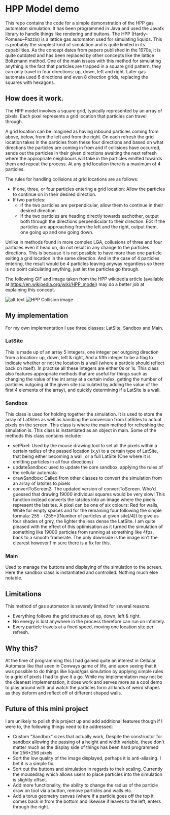 # HPP Model demo
This repo contains the code for a simple demonstration of the HPP gas automaton simulation. It has been programmed in Java and used the Javafx library to handle things like rendering and buttons. 
The HPP (Hardy–Pomeau–Pazzis) is a lattice gas automaton used for simulating liquids. This is probably the simplest kind of simulation and is quite limited in its capabilities. 
As the concept dates from papers published in the 1970s, it is quite outdated and has been replaced by other concepts like the lattice Boltzmann method. One of the main issues with this method for simulating anything is the fact that particles are trapped in a square grid pattern, they can only travel in four directions: up, down, left and right. Later gas automata used 6 directions and even 8 direction grids, replacing the squares with hexagons.

## How does it work.
The HPP model involves a square grid, typically represented by an array of pixels. Each pixel represents a grid location that particles can travel through.

A grid location can be imagined as having inbound particles coming from above, below, from the left and from the right. On each refresh the grid location takes in the particles from these four directions and based on what directions the particles are coming in from and if collisions have occurred, sends out the particles in their given directions awaiting the next refresh where the appropriate neighbours will take in the particles emitted towards them and repeat the process. At any grid location there is a maximum of 4 particles.

The rules for handling collisions at grid locations are as follows:
- If one, three, or four particles entering a grid location: Allow the particles to continue on in their desired direction.
- If two particles:
  - If the two particles are perpendicular, allow them to continue in their desired direction
  - If the two particles are heading directly towards eachother, output both through the directions perpendicular to their direction. EG: If the particles are approaching from the left and the right, output them, one going up and one going down.

Unlike in methods found in more complex LGA, collusions of three and four particles even if head on, do not result in any change to the particles directions. This is because it is not possible to have more than one particle exiting a grid location in the same direction. And in the case of 4 particles entering, the result would be 4 particles leaving anyway regardless so there is no point calculating anything, just let the particles go through.


The following GIF and image taken from the HPP wikipedia article (available at https://en.wikipedia.org/wiki/HPP_model) may do a better job at explaining this concept.

![alt text](https://en.wikipedia.org/wiki/HPP_model#/media/File:HPP_small.gif)
![HPP Collision image](https://en.wikipedia.org/wiki/HPP_model#/media/File:HppModelExamples.jpg)

## My implementation
For my own implementation I use three classes: LatSite, Sandbox and Main.  
### LatSite
This is made up of an array 5 integers, one integer per outgoing direction from a location: up, down, left & right, And a fifth integer to be a flag to indicate whether or not the location is a wall (where a particle should reflect back on itself). In practise all these integers are either 0s or 1s. This class also features appropriate methods that are useful for things such as changing the value of the int array at a certain index, getting the number of particles outgoing at the given site (calculated by adding the value of the first 4 elements of the array), and quickly determining if a LatSite is a wall.

### Sandbox
This class is used for holding together the simulation. It is used to store the array of LatSites as well as handling the conversion from LatSites to actual pixels on the screen. This class is where the main method for refreshing the simulation is. This class is instantiated as an object in main. 
Some of the methods this class contains include:
- setPixel: Used by the mouse drawing tool to set all the pixels within a certain radius of the passed location (x,y) to a certain type of LatSite, that being either becoming a wall, or a full LatSite (One where it is emitting particles in all four directions)
- updateSandbox: used to update the core sandbox, applying the rules of the cellular automata.
- drawSandbox: Called from other classes to convert the simulation from an array of latsites to pixels
- convertToScreen2: The updated version of convertToScreen. Who'd guessed that drawing 19000 individual squares would be very slow! This function instead converts the latsites into an image where the pixels represent the latsites. A pixel can be one of six colours: Red for walls, White for empty spaces and for the remaining four following the simple formula: 255 - (255*((Number of particles at given site)/4)) to give us four shades of grey, the lighter the less dense the LatSite. I am quite pleased with the effect of this optimisation as it turned the simulation of something like 19000 particles from running at something like 4fps, back to a smooth framerate. The only downside is the image isn't the clearest however I'm sure there is a fix for this.

### Main
Used to manage the buttons and displaying of the simulation to the screen. Here the sandbox class is instantiated and controlled. Nothing much else notable.

## Limitations
This method of gas automaton is severely limited for several reasons.
- Everything follows the grid structure of up, down, left & right.
- No energy is lost anywhere in the process therefore can run on infinitely.
- Every particle travels at a fixed speed, moving one location site per refresh.


## Why this?
At the time of programming this I had gained quite an interest in Cellular Automata like that seen in Conways game of life, and upon seeing that it was possible to do things like liquid/gas simulation by applying simple rules to a grid of pixels I had to give it a go. While my implementation may not be the cleanest implementation, it does work and serves more as a cool demo to play around with and watch the particles form all kinds of weird shapes as they deform and reflect off of different shaped walls.

## Future of this mini project
I am unlikely to polish this project up and add additional features though if I were to, the following things need to be addressed:
- Custom "Sandbox" sizes that actually work, Despite the constructor for sandbox allowing the passing of a height and width variable, these don't matter much as the display side of things has been hard programmed for 256*256 pixels
- Sort the low quality of the image displayed, perhaps it is anti-aliasing. I bet it is a simple fix.
- Sort out the buttons and simulation in regards to their scaling. Currently the mousedrag which allows users to place particles into the simulation is slightly offset.
- Add more functionality, the ability to change the radius of the particle draw on tool via a button, remove particles and walls etc.
- Add a torus geometry canvas (where if a particle goes off the top it comes back in from the bottom and likewise if leaves to the left, enters through the right.

  
